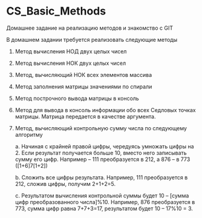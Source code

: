 # CS_Basic_Methods
Домашнее задание на реализацию методов и знакомство с GIT

В домашнем задании требуется реализовать следующие методы

1.	Метод вычисления НОД двух целых чисел
2.	Метод вычисления НОК двух целых чисел 
3.	Метод, вычисляющий НОК всех элементов массива
4.	Метод заполнения матрицы значениями по спирали
5.	Метод построчного вывода матрицы в консоль
6.	Метод для вывода в консоль информации обо всех Седловых точках матрицы. 
    Матрица передается в качестве аргумента.
7.	Метод, вычисляющий контрольную сумму числа по следующему алгоритму
    
    a.	Начиная с крайней правой цифры, чередуясь умножать цифры на 2. 
        Если результат получается больше 10, вместо него записывать сумму его цифр. Например – 111 преобразуется в 212, а 876 – в 773 ([1+6]7[1+2])
   
    b.	Cложить все цифры результата. Например, 111 преобразуется в 212, сложив цифры, получим 2+1+2=5.
    
    c.	Результатом вычисления контрольной суммы будет 
        10 – [сумма цифр преобразованного числа]%10. 
        Например, 876 преобразуется в 773, сумма цифр равна 7+7+3=17, результатом будет 10 – 17%10 = 3.

